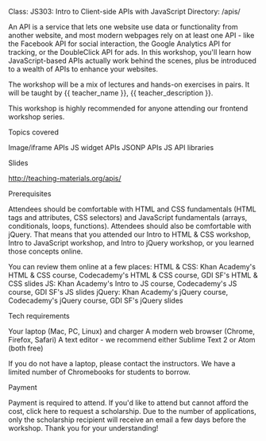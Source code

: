 Class: JS303: Intro to Client-side APIs with JavaScript
Directory: /apis/

An API is a service that lets one website use data or functionality from another website, and most modern webpages rely on at least one API - like the Facebook API for social interaction, the Google Analytics API for tracking, or the DoubleClick API for ads. In this workshop, you'll learn how JavaScript-based APIs actually work behind the scenes, plus be introduced to a wealth of APIs to enhance your websites.

The workshop will be a mix of lectures and hands-on exercises in pairs. It will be taught by {{ teacher_name }}, {{ teacher_description }}.

This workshop is highly recommended for anyone attending our frontend workshop series.

Topics covered

Image/iframe APIs
JS widget APIs
JSONP APIs
JS API libraries

Slides

http://teaching-materials.org/apis/ 

Prerequisites

Attendees should be comfortable with HTML and CSS fundamentals (HTML tags and attributes, CSS selectors) and JavaScript fundamentals (arrays, conditionals, loops, functions). Attendees should also be comfortable with jQuery. That means that you attended our Intro to HTML & CSS workshop, Intro to JavaScript workshop, and Intro to jQuery workshop, or you learned those concepts online.

You can review them online at a few places:
HTML & CSS: Khan Academy's HTML & CSS course, Codecademy's HTML & CSS course, GDI SF's HTML & CSS slides
JS: Khan Academy's Intro to JS course, Codecademy's JS course, GDI SF's JS slides
jQuery: Khan Academy's jQuery course, Codecademy's jQuery course, GDI SF's jQuery slides

Tech requirements

Your laptop (Mac, PC, Linux) and charger
A modern web browser (Chrome, Firefox, Safari)
A text editor - we recommend either Sublime Text 2 or Atom (both free)

If you do not have a laptop, please contact the instructors. We have a limited number of Chromebooks for students to borrow.

Payment

Payment is required to attend. If you'd like to attend but cannot afford the cost, click here to request a scholarship. Due to the number of applications, only the scholarship recipient will receive an email a few days before the workshop. Thank you for your understanding!
